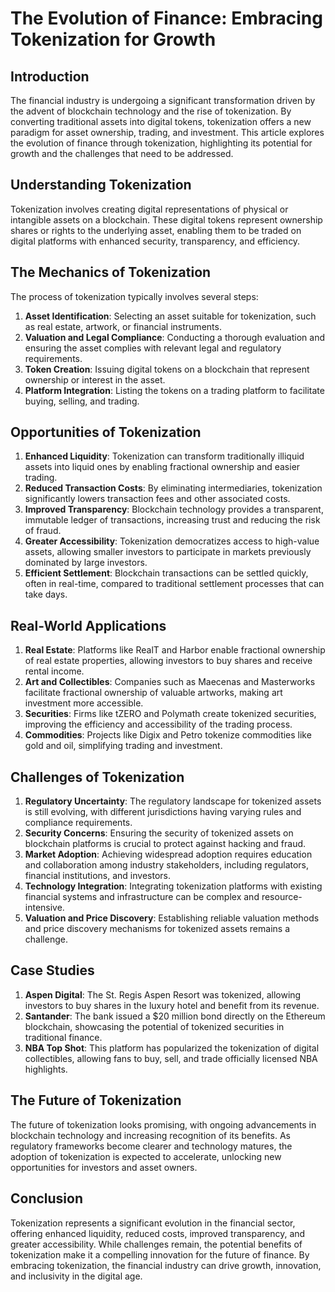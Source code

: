 # The Evolution of Finance: Embracing Tokenization for Growth

## Introduction

The financial industry is undergoing a significant transformation driven by the advent of blockchain technology and the rise of tokenization. By converting traditional assets into digital tokens, tokenization offers a new paradigm for asset ownership, trading, and investment. This article explores the evolution of finance through tokenization, highlighting its potential for growth and the challenges that need to be addressed.

## Understanding Tokenization

Tokenization involves creating digital representations of physical or intangible assets on a blockchain. These digital tokens represent ownership shares or rights to the underlying asset, enabling them to be traded on digital platforms with enhanced security, transparency, and efficiency.

## The Mechanics of Tokenization

The process of tokenization typically involves several steps:

1. **Asset Identification**: Selecting an asset suitable for tokenization, such as real estate, artwork, or financial instruments.
2. **Valuation and Legal Compliance**: Conducting a thorough evaluation and ensuring the asset complies with relevant legal and regulatory requirements.
3. **Token Creation**: Issuing digital tokens on a blockchain that represent ownership or interest in the asset.
4. **Platform Integration**: Listing the tokens on a trading platform to facilitate buying, selling, and trading.

## Opportunities of Tokenization

1. **Enhanced Liquidity**: Tokenization can transform traditionally illiquid assets into liquid ones by enabling fractional ownership and easier trading.
2. **Reduced Transaction Costs**: By eliminating intermediaries, tokenization significantly lowers transaction fees and other associated costs.
3. **Improved Transparency**: Blockchain technology provides a transparent, immutable ledger of transactions, increasing trust and reducing the risk of fraud.
4. **Greater Accessibility**: Tokenization democratizes access to high-value assets, allowing smaller investors to participate in markets previously dominated by large investors.
5. **Efficient Settlement**: Blockchain transactions can be settled quickly, often in real-time, compared to traditional settlement processes that can take days.

## Real-World Applications

1. **Real Estate**: Platforms like RealT and Harbor enable fractional ownership of real estate properties, allowing investors to buy shares and receive rental income.
2. **Art and Collectibles**: Companies such as Maecenas and Masterworks facilitate fractional ownership of valuable artworks, making art investment more accessible.
3. **Securities**: Firms like tZERO and Polymath create tokenized securities, improving the efficiency and accessibility of the trading process.
4. **Commodities**: Projects like Digix and Petro tokenize commodities like gold and oil, simplifying trading and investment.

## Challenges of Tokenization

1. **Regulatory Uncertainty**: The regulatory landscape for tokenized assets is still evolving, with different jurisdictions having varying rules and compliance requirements.
2. **Security Concerns**: Ensuring the security of tokenized assets on blockchain platforms is crucial to protect against hacking and fraud.
3. **Market Adoption**: Achieving widespread adoption requires education and collaboration among industry stakeholders, including regulators, financial institutions, and investors.
4. **Technology Integration**: Integrating tokenization platforms with existing financial systems and infrastructure can be complex and resource-intensive.
5. **Valuation and Price Discovery**: Establishing reliable valuation methods and price discovery mechanisms for tokenized assets remains a challenge.

## Case Studies

1. **Aspen Digital**: The St. Regis Aspen Resort was tokenized, allowing investors to buy shares in the luxury hotel and benefit from its revenue.
2. **Santander**: The bank issued a $20 million bond directly on the Ethereum blockchain, showcasing the potential of tokenized securities in traditional finance.
3. **NBA Top Shot**: This platform has popularized the tokenization of digital collectibles, allowing fans to buy, sell, and trade officially licensed NBA highlights.

## The Future of Tokenization

The future of tokenization looks promising, with ongoing advancements in blockchain technology and increasing recognition of its benefits. As regulatory frameworks become clearer and technology matures, the adoption of tokenization is expected to accelerate, unlocking new opportunities for investors and asset owners.

## Conclusion

Tokenization represents a significant evolution in the financial sector, offering enhanced liquidity, reduced costs, improved transparency, and greater accessibility. While challenges remain, the potential benefits of tokenization make it a compelling innovation for the future of finance. By embracing tokenization, the financial industry can drive growth, innovation, and inclusivity in the digital age.
